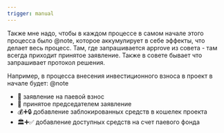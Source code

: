 ```yaml
---
trigger: manual
---
```

Также мне надо, чтобы в каждом процессе в самом начале этого процесса было @note, которое аккумулирует в себе эффекты, что делает весь процесс. 
Там, где запрашивается approve из совета - там всегда приходит принятое заявление. Также в совете бывает что запрашивает протокол решения. 

Например, в процесса внесения инвестиционного взноса в проект в начале будет:
@note
- 📄 заявление на паевой взнос
- 📄 принятое председателем заявление
- 💰➕🔒 добавление заблокированных средств в кошелек проекта
- 🏛️➕✅ добавление доступных средств на счет паевого фонда


